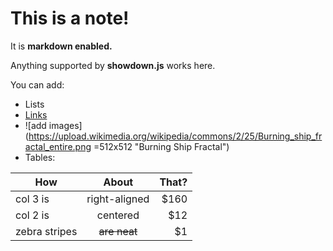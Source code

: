 # This is a note!

It is **markdown enabled.**

Anything supported by **showdown.js** works here.

You can add:

- Lists
- [Links](https://reddit.com)
- ![add images](https://upload.wikimedia.org/wikipedia/commons/2/25/Burning_ship_fractal_entire.png =512x512 "Burning Ship Fractal")
- Tables:

| How           | About         | That? |
| ------------- |:-------------:|------:|
| col 3 is      | right-aligned |  $160 |
| col 2 is      | centered      |   $12 |
| zebra stripes | ~~are neat~~  |    $1 |